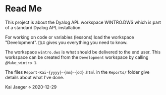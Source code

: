 # Read Me

This project is about the Dyalog APL workspace WINTRO.DWS which is part of a standard Dyalog APL installation.

For working on code or variables (lessons) load the workspace "Development". `⎕LX` gives you everything you need to know.

The workspace `wintro.dws` is what should be delivered to the end user. This workspace can be created from the `Development` workspace by calling `⍙Make_wintro 1`.

The files `Report-Kai-{yyyy}-{mm}-{dd}.html` in the `Reports/` folder give details about what I've done.

Kai Jaeger ⋄ 2020-12-29